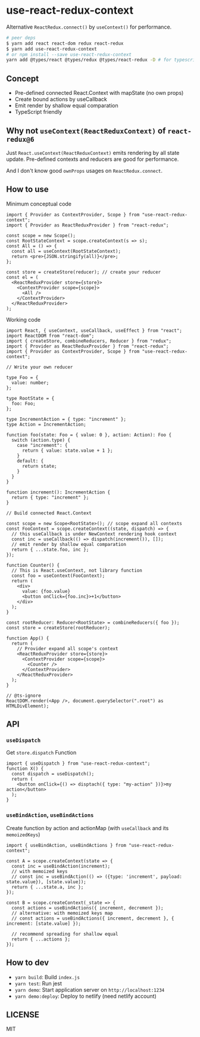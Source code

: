 # use-react-redux-context

Alternative `ReactRedux.connect()` by `useContext()` for performance.

```bash
# peer deps
$ yarn add react react-dom redux react-redux
$ yarn add use-react-redux-context
# or npm install --save use-react-redux-context
yarn add @types/react @types/redux @types/react-redux -D # for typescript
```

## Concept

- Pre-defined connected React.Context with mapState (no own props)
- Create bound actions by useCallback
- Emit render by shallow equal comparation
- TypeScript friendly

## Why not `useContext(ReactReduxContext)` of `react-redux@6`

Just `React.useContext(ReactReduxContext)` emits rendering by all state update. Pre-defined contexts and reducers are good for performance.

And I don't know good `ownProps` usages on `ReactRedux.connect`.

## How to use

Minimum conceptual code

```tsx
import { Provider as ContextProvider, Scope } from "use-react-redux-context";
import { Provider as ReactReduxProvider } from "react-redux";

const scope = new Scope();
const RootStateContext = scope.createContext(s => s);
const All = () => {
  const all = useContext(RootStateContext);
  return <pre>{JSON.stringify(all)}</pre>;
};

const store = createStore(reducer); // create your reducer
const el = (
  <ReactReduxProvider store={store}>
    <ContextProvider scope={scope}>
      <All />
    </ContextProvider>
  </ReactReduxProvider>
);
```

Working code

```tsx
import React, { useContext, useCallback, useEffect } from "react";
import ReactDOM from "react-dom";
import { createStore, combineReducers, Reducer } from "redux";
import { Provider as ReactReduxProvider } from "react-redux";
import { Provider as ContextProvider, Scope } from "use-react-redux-context";

// Write your own reducer

type Foo = {
  value: number;
};

type RootState = {
  foo: Foo;
};

type IncrementAction = { type: "increment" };
type Action = IncrementAction;

function foo(state: Foo = { value: 0 }, action: Action): Foo {
  switch (action.type) {
    case "increment": {
      return { value: state.value + 1 };
    }
    default: {
      return state;
    }
  }
}

function increment(): IncrementAction {
  return { type: "increment" };
}

// Build connected React.Context

const scope = new Scope<RootState>(); // scope expand all contexts
const FooContext = scope.createContext((state, dispatch) => {
  // this useCallback is under NewContext rendering hook context
  const inc = useCallback(() => dispatch(increment()), []);
  // emit render by shallow equal comparation
  return { ...state.foo, inc };
});

function Counter() {
  // This is React.useContext, not library function
  const foo = useContext(FooContext);
  return (
    <div>
      value: {foo.value}
      <button onClick={foo.inc}>+1</button>
    </div>
  );
}

const rootReducer: Reducer<RootState> = combineReducers({ foo });
const store = createStore(rootReducer);

function App() {
  return (
    // Provider expand all scope's context
    <ReactReduxProvider store={store}>
      <ContextProvider scope={scope}>
        <Counter />
      </ContextProvider>
    </ReactReduxProvider>
  );
}

// @ts-ignore
ReactDOM.render(<App />, document.querySelector(".root") as HTMLDivElement);
```

## API

### `useDispatch`

Get `store.dispatch` Function

```tsx
import { useDispatch } from "use-react-redux-context";
function X() {
  const dispatch = useDispatch();
  return (
    <button onClick={() => disptach({ type: "my-action" })}>my action</button>
  );
}
```

### `useBindAction`, `useBindActions`

Create function by action and actionMap (with `useCallback` and its `memoizedKeys`)

```tsx
import { useBindAction, useBindActions } from "use-react-redux-context";

const A = scope.createContext(state => {
  const inc = useBindAction(increment);
  // with memoized keys
  // const inc = useBindAction(() => ({type: 'increment', payload: state.value}), [state.value]);
  return { ...state.a, inc };
});

const B = scope.createContext(_state => {
  const actions = useBindActions({ increment, decrement });
  // alternative: with memoized keys map
  // const actions = useBindActions({ increment, decrement }, { increment: [state.value] });

  // recommend spreading for shallow equal
  return { ...actions };
});
```

## How to dev

- `yarn build`: Build `index.js`
- `yarn test`: Run jest
- `yarn demo`: Start application server on `http://localhost:1234`
- `yarn demo:deploy`: Deploy to netlify (need netlify account)

## LICENSE

MIT
